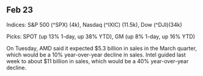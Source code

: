 ## Feb 23

Indices: S&P 500 (^SPX) (4k), Nasdaq (^IXIC) (11.5k), Dow (^DJI)(34k)

Picks: SPOT (up 13% 1-day, up 38% YTD), GM (up 8% 1-day, up 16% YTD)

On Tuesday, AMD said it expected $5.3 billion in sales in the March quarter, which would be a 10% year-over-year decline in sales.
Intel guided last week to about $11 billion in sales, which would be a 40% year-over-year decline.

